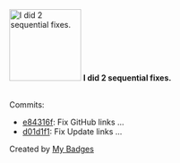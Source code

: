 <img src="https://github.com/my-badges/my-badges/blob/master/src/all-badges/fix-commit/fix-2.png?raw=true" alt="I did 2 sequential fixes." title="I did 2 sequential fixes." width="128">
<strong>I did 2 sequential fixes.</strong>
<br><br>

Commits:

- <a href="https://github.com/andrewjswan/CECRemote/commit/e84316fb18b9014723a5d1405f34ada3cb00c4ab">e84316f</a>: Fix GitHub links ...
- <a href="https://github.com/andrewjswan/CECRemote/commit/d01d1f10d4e19b26072bf23d0fbeb2e82ab98e5f">d01d1f1</a>: Fix Update links ...


Created by <a href="https://github.com/my-badges/my-badges">My Badges</a>